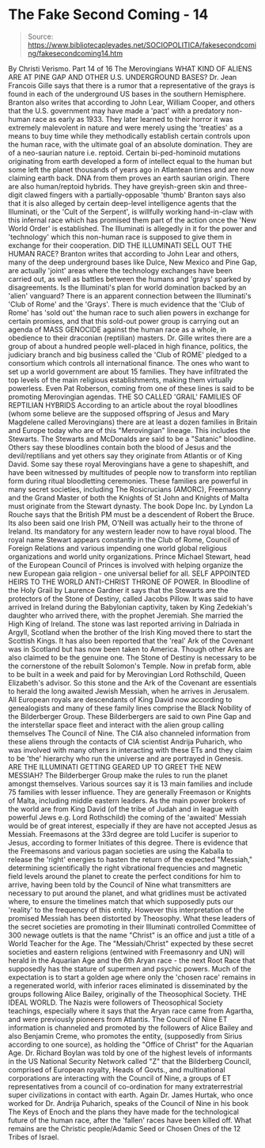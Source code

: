 # The Fake Second Coming - 14

> Source: https://www.bibliotecapleyades.net/SOCIOPOLITICA/fakesecondcoming/fakesecondcoming14.htm

By Christi Verismo.
Part 14 of 16
The Merovingians
WHAT KIND OF ALIENS ARE AT PINE GAP AND OTHER U.S. UNDERGROUND BASES?
Dr. Jean Francois Gille says that there is a rumor that a representative of
the grays is found in each of the underground US bases in the southern
Hemisphere. Branton also writes that according to John Lear, William Cooper,
and others that the U.S. government may have made a 'pact' with a predatory
non-human race as early as 1933.
They later learned to their horror it was extremely malevolent in nature and were merely using the 'treaties' as a means to buy time while they methodically establish certain controls upon the human race, with the ultimate goal of an absolute domination. They are of a neo-saurian nature i.e. reptoid.
Certain bi-ped-hominoid mutations originating from earth developed a form of intellect equal to the human but some left the planet thousands of years ago in Atlantean times and are now claiming earth back. DNA from them proves an earth saurian origin. There are also human/reptoid hybrids.
They have greyish-green skin and three-digit clawed fingers with a partially-opposable 'thumb' Branton says also that it is also alleged by certain deep-level intelligence agents that the Illuminati, or the 'Cult of the Serpent', is willfully working hand-in-claw with this infernal race which has promised them part of the action once the 'New World Order' is established.
The Illuminati is allegedly in it for the
power and 'technology' which this non-human race is supposed to give them in
exchange for their cooperation.
DID THE ILLUMINATI SELL OUT THE HUMAN RACE?
Branton writes that according to
John Lear and others, many of the deep
underground bases like Dulce, New Mexico and Pine Gap, are actually 'joint'
areas where the technology exchanges have been carried out, as well as
battles between the humans and 'grays' sparked by disagreements. Is the
Illuminati's plan for world domination backed by an 'alien' vanguard? There
is an apparent connection between the Illuminati's 'Club of Rome' and the
'Grays'.
There is much evidence that the 'Club of Rome' has 'sold out' the human race to such alien powers in exchange for certain promises, and that this sold-out power group is carrying out an agenda of MASS GENOCIDE against the human race as a whole, in obedience to their draconian (reptilian) masters.
Dr. Gille writes there are a group of about a hundred people well-placed in high finance, politics, the judiciary branch and big business called the 'Club of ROME' pledged to a consortium which controls all international finance. The ones who want to set up a world government are about 15 families. They have infiltrated the top levels of the main religious establishments, making them virtually powerless.
Even
Pat Roberson,
coming from one of these lines is said to be promoting Merovingian agendas.
THE SO CALLED 'GRAIL' FAMILIES OF REPTILIAN HYBRIDS
According to
an article about
the royal bloodlines (whom some believe are the supposed offspring of
Jesus
and Mary Magdelene called
Merovingians) there are at least a dozen families
in Britain and Europe today who are of this "Merovingian" lineage. This
includes the Stewarts.
The Stewarts and McDonalds are said to be a "Satanic" bloodline. Others say these bloodlines contain both the blood of Jesus and the devil/reptilians and yet others say they originate from Atlantis or of King David. Some say these royal Merovingians have a gene to shapeshift, and have been witnessed by multitudes of people now to transform into reptilian form during ritual bloodletting ceremonies.
These families are powerful in many secret societies, including The Rosicrucians (AMORC), Freemasonry and the Grand Master of both the Knights of St John and Knights of Malta must originate from the Stewart dynasty. The book Dope Inc. by Lyndon La Rouche says that the British PM must be a descendent of Robert the Bruce. Its also been said one Irish PM, O'Neill was actually heir to the throne of Ireland. Its mandatory for any western leader now to have royal blood.
The royal name
Stewart appears constantly in the Club of Rome, Council of Foreign Relations
and various impending one world global religious organizations and world
unity organizations. Prince Michael Stewart, head of the European Council of
Princes is involved with helping organize the new European gaia religion -
one universal belief for all.
SELF APPOINTED HEIRS TO THE WORLD ANTI-CHRIST THRONE OF POWER.
In Bloodline of the Holy Grail by
Laurence Gardner it says that the Stewarts
are
the protectors of the Stone of Destiny, called Jacobs Pillow. It was said to
have arrived in Ireland during the Babylonian captivity, taken by King
Zedekiah's daughter who arrived there, with the prophet Jeremiah.
She married the High King of Ireland. The stone was last reported arriving in Dalriada in Argyll, Scotland when the brother of the Irish King moved there to start the Scottish Kings. It has also been reported that the 'real' Ark of the Covenant was in Scotland but has now been taken to America. Though other Arks are also claimed to be the genuine one. The Stone of Destiny is necessary to be the cornerstone of the rebuilt Solomon's Temple.
Now in prefab form, able to be built in a week and paid for by Merovingian Lord Rothschild, Queen Elizabeth's advisor. So this stone and the Ark of the Covenant are essentials to herald the long awaited Jewish Messiah, when he arrives in Jerusalem. All European royals are descendants of King David now according to genealogists and many of these family lines comprise the Black Nobility of the Bilderberger Group.
These Bilderbergers are said to own Pine
Gap and the interstellar space fleet and interact with the alien group
calling themselves
The Council of Nine. The CIA also channeled information
from these aliens through the contacts of CIA scientist
Andrija Puharich,
who was involved with many others in interacting with these ETs and they
claim to be 'the' hierarchy who run the universe and are portrayed in
Genesis.
ARE THE ILLUMINATI GETTING GEARED UP TO GREET THE NEW MESSIAH?
The Bilderberger Group make the rules to run the planet amongst themselves.
Various sources say it is 13 main families and include 75 families with
lesser influence. They are generally Freemason or Knights of Malta,
including middle eastern leaders. As the main power brokers of the world are
from King David (of the tribe of Judah and in league with powerful Jews e.g. Lord Rothschild) the coming of the 'awaited' Messiah would be of great
interest, especially if they are have not accepted Jesus as Messiah.
Freemasons at the 33rd degree are told Lucifer is superior to Jesus, according to former Initiates of this degree. There is evidence that the Freemasons and various pagan societies are using the Kaballa to release the 'right' energies to hasten the return of the expected "Messiah," determining scientifically the right vibrational frequencies and magnetic field levels around the planet to create the perfect conditions for him to arrive, having been told by the Council of Nine what transmitters are necessary to put around the planet, and what gridlines must be activated where, to ensure the timelines match that which supposedly puts our 'reality' to the frequency of this entity.
However this interpretation of the promised Messiah has been distorted by Theosophy. What these leaders of the secret societies are promoting in their Illuminati controlled Committee of 300 newage outlets is that the name "Christ" is an office and just a title of a World Teacher for the Age.
The "Messiah/Christ" expected by these secret societies and eastern religions (entwined with Freemasonry and UN) will herald in the Aquarian Age and the 6th Aryan race - the next Root Race that supposedly has the stature of supermen and psychic powers.
Much of the expectation is to start a
golden age where only the 'chosen race' remains in a regenerated world, with
inferior races eliminated is disseminated by the groups following
Alice
Bailey, originally of the Theosophical Society.
THE IDEAL WORLD.
The Nazis were followers of Theosophical Society teachings, especially where
it says that the Aryan race came from Agartha, and were previously pioneers
from Atlantis. The Council of Nine ET information is channeled and promoted
by the followers of Alice Bailey and also
Benjamin Creme, who promotes the
entity, (supposedly from Sirius according to one source), as holding the
"Office of Christ" for the Aquarian Age.
Dr. Richard Boylan was told by one of the highest levels of informants in the US National Security Network called "Z" that the Bilderberg Council, comprised of European royalty, Heads of Govts., and multinational corporations are interacting with the Council of Nine, a groups of ET representatives from a council of co-ordination for many extraterrestrial super civilizations in contact with earth.
Again Dr. James Hurtak, who once worked for Dr. Andrija Puharich, speaks of the Council of Nine in his book The Keys of Enoch and the plans they have made for the technological future of the human race, after the 'fallen' races have been killed off.
What remains are the Christic people/Adamic Seed or Chosen Ones of the 12 Tribes of Israel.
